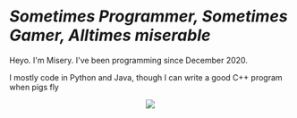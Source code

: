 # *Sometimes Programmer, Sometimes Gamer, Alltimes miserable*
Heyo. I'm Misery. I've been programming since December 2020.

I mostly code in Python and Java, though I can write a good C++ program when pigs fly

<!-- Lanyard Profile -->
<p align="center">
  <img src="https://lanyard-profile-readme.vercel.app/api/755257427968000065?idleMessage='Either%20bored%20as%20hell,%20talking%20to%20friends,%20or%20dead'&theme=dark" onclick="window.location = 'https://discord.com/users/755257427968000065'"> 
</p>
